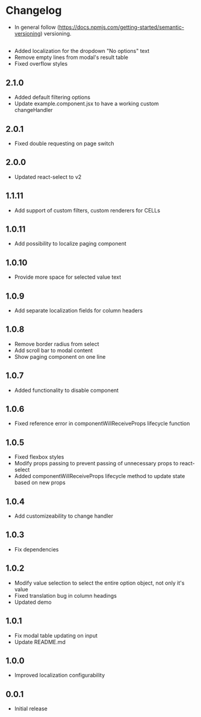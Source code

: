 # Changelog

* In general follow (https://docs.npmjs.com/getting-started/semantic-versioning) versioning.

## <next>
* Added localization for the dropdown "No options" text
* Remove empty lines from modal's result table
* Fixed overflow styles

## 2.1.0
* Added default filtering options
* Update example.component.jsx to have a working custom changeHandler

## 2.0.1
* Fixed double requesting on page switch

## 2.0.0
* Updated react-select to v2

## 1.1.11
* Add support of custom filters, custom renderers for CELLs

## 1.0.11
* Add possibility to localize paging component

## 1.0.10
* Provide more space for selected value text

## 1.0.9
* Add separate localization fields for column headers

## 1.0.8
* Remove border radius from select
* Add scroll bar to modal content
* Show paging component on one line

## 1.0.7
* Added functionality to disable component

## 1.0.6
* Fixed reference error in componentWillReceiveProps lifecycle function

## 1.0.5
* Fixed flexbox styles
* Modify props passing to prevent passing of unnecessary props to react-select
* Added componentWillReceiveProps lifecycle method to update state based on new props

## 1.0.4
* Add customizeability to change handler

## 1.0.3
* Fix dependencies

## 1.0.2
* Modify value selection to select the entire option object, not only it's value
* Fixed translation bug in column headings
* Updated demo

## 1.0.1
* Fix modal table updating on input
* Update README.md

## 1.0.0
* Improved localization configurability

## 0.0.1
* Initial release
